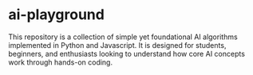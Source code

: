 # ai-playground
This repository is a collection of simple yet foundational AI algorithms implemented in Python and Javascript. It is designed for students, beginners, and enthusiasts looking to understand how core AI concepts work through hands-on coding.
